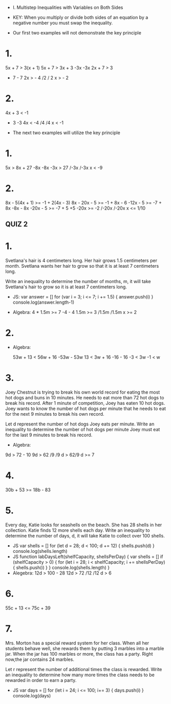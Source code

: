 * I. Multistep Inequalities with Variables on Both Sides

* KEY: When you multiply or divide both sides of an equation by a negative 		number you must swap the inequality.

* Our first two examples will not demonstrate the key principle

# 1. 
5x + 7 > 3(x + 1)
5x + 7 > 3x + 3
-3x     -3x
2x + 7 > 3
   - 7 - 7
2x >   - 4
/2     / 2
x  >   - 2

# 2. 
4x + 3 < -1
   - 3   -3
4x <     -4
/4       /4
x  <     -1

* The next two examples will utilize the key principle

# 1. 
5x > 8x + 27
-8x -8x
-3x >     27
/-3x    /-3x
x  <     -9

# 2. 
8x - 5(4x + 1) >= -1 + 2(4x - 3)
8x - 20x  - 5  >= -1 +  8x  - 6
-12x - 5 >= -7 + 8x
-8x            - 8x
-20x - 5 >= -7
     + 5    +5
-20x     >= -2
/-20x      /-20x
x <= 1/10

## QUIZ 2 ##

# 1. #
Svetlana's hair is 4 centimeters long. Her hair grows 1.5 centimeters per month. Svetlana wants her hair to grow so that it is at least 7 centimeters long.

Write an inequality to determine the number of months, m, it will take Svetlana's hair to grow so it is at least 7 centimeters long.

* JS:
	var answer = []
	for (var i = 3; i <= 7; i += 1.5) {
		answer.push(i)
	}
	console.log(answer.length-1)

* Algebra:
	4 * 1.5m >= 7 
	-4        - 4
	1.5m >= 3
	/1.5m /1.5m
	x >= 2

# 2. #
* Algebra:

	53w + 13 < 56w + 16
	-53w     - 53w
	13       < 3w  + 16
	-16						 - 16
	-3       < 3w
	-1 < w

# 3. #
Joey Chestnut is trying to break his own world record for eating the most hot dogs and buns in 10 minutes. He needs to eat more than 72 hot dogs to break his record. After 1 minute of competition, Joey has eaten 10 hot dogs. Joey wants to know the number of hot dogs per minute that he needs to eat for the next 9 minutes to break his own record.

Let d represent the number of hot dogs Joey eats per minute. Write an inequality to determine the number of hot dogs per minute Joey must eat for the last 9 minutes to break his record.

* Algebra:

9d > 72 - 10
9d > 62
/9   /9
d  > 62/9
d >= 7

# 4. #
30b + 53 >= 18b - 83

# 5. #
Every day, Katie looks for seashells on the beach. She has 28 shells in her collection. Katie finds 12 more shells each day.
Write an inequality to determine the number of days, d, it will take Katie to collect over 100 shells.

* JS
	var shells = []
	for (let d = 28; d < 100; d += 12) {
		shells.push(d)
	}
	console.log(shells.length)
* JS
	function labDaysLeft(shelfCapacity, shellsPerDay) {
		var shells = []
		if (shelfCapacity > 0) {
			for (let i = 28; i < shelfCapacity; i += shellsPerDay) {
				shells.push(i)
			}
		} console.log(shells.length)
	}
* Alegebra:
	12d > 100 - 28
	12d > 72
	/12  /12
	d   > 6

# 6. #
55c + 13 <= 75c + 39

# 7. #
Mrs. Morton has a special reward system for her class. When all her students behave well, she rewards them by putting 3 marbles into a marble jar. When the jar has 100 marbles or more, the class has a party. Right now,the jar contains 24 marbles.

Let r represent the number of additional times the class is rewarded. Write an inequality to determine how many more times the class needs to be rewarded in order to earn a party.

* JS
var days = []
for (let i = 24; i <= 100; i+= 3) {
	days.push(i)
}
console.log(days)
